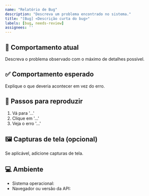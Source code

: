 ```yaml
---
name: "Relatório de Bug"
description: "Descreva um problema encontrado no sistema."
title: "[Bug] <Descrição curta do bug>"
labels: [bug, needs-review]
assignees: ''
---
```


## 🐞 Comportamento atual
Descreva o problema observado com o máximo de detalhes possível.

## ✅ Comportamento esperado
Explique o que deveria acontecer em vez do erro.

## 🔁 Passos para reproduzir
1. Vá para '...'
2. Clique em '...'
3. Veja o erro '...'

## 🖼️ Capturas de tela (opcional)
Se aplicável, adicione capturas de tela.

## 💻 Ambiente
- Sistema operacional: 
- Navegador ou versão da API:
